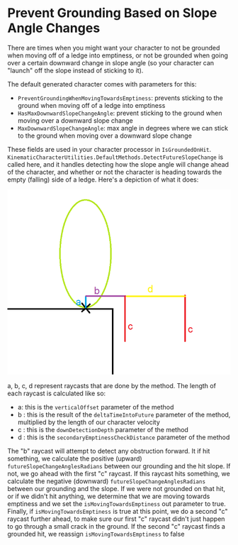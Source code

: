 

# Prevent Grounding Based on Slope Angle Changes

There are times when you might want your character to not be grounded when moving off of a ledge into emptiness, or not be grounded when going over a certain downward change in slope angle (so your character can "launch" off the slope instead of sticking to it). 

The default generated character comes with parameters for this:
* `PreventGroundingWhenMovingTowardsEmptiness`: prevents sticking to the ground when moving off of a ledge into emptiness
* `HasMaxDownwardSlopeChangeAngle`: prevent sticking to the ground when moving over a downward slope change
* `MaxDownwardSlopeChangeAngle`: max angle in degrees where we can stick to the ground when moving over a downward slope change

These fields are used in your character processor in `IsGroundedOnHit`. `KinematicCharacterUtilities.DefaultMethods.DetectFutureSlopeChange` is called here, and it handles detecting how the slope angle will change ahead of the character, and whether or not the character is heading towards the empty (falling) side of a ledge. Here's a depiction of what it does:

![](../Images/howto_slopechangedetection.png)

a, b, c, d represent raycasts that are done by the method. The length of each raycast is calculated like so:
* a: this is the `verticalOffset` parameter of the method
* b : this is the result of the `deltaTimeIntoFuture` parameter of the method, multiplied by the length of our character velocity
* c : this is the `downDetectionDepth` parameter of the method
* d : this is the `secondaryEmptinessCheckDistance` parameter of the method

The "b" raycast will attempt to detect any obstruction forward. It if hit something, we calculate the positive (upward) `futureSlopeChangeAnglesRadians` between our grounding and the hit slope. If not, we go ahead with the first "c" raycast. If this raycast hits something, we calculate the negative (downward) `futureSlopeChangeAnglesRadians` between our grounding and the slope. If we were not grounded on that hit, or if we didn't hit anything, we determine that we are moving towards emptiness and we set the `isMovingTowardsEmptiness` out parameter to true. Finally, if `isMovingTowardsEmptiness` is true at this point, we do a second "c" raycast further ahead, to make sure our first "c" raycast didn't just happen to go through a small crack in the ground. If the second "c" raycast finds a grounded hit, we reassign `isMovingTowardsEmptiness` to false